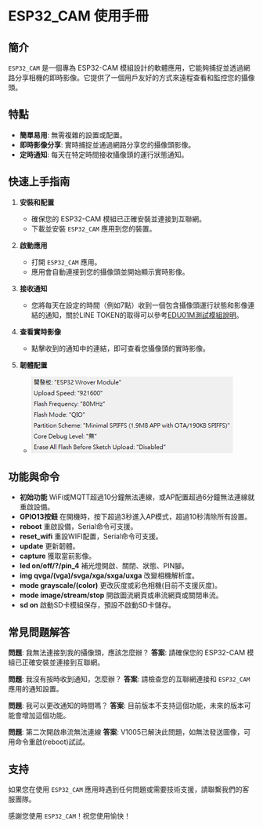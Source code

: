 # ESP32_CAM 使用手冊

## 簡介

`ESP32_CAM` 是一個專為 ESP32-CAM 模組設計的軟體應用，它能夠捕捉並透過網路分享相機的即時影像。它提供了一個用戶友好的方式來遠程查看和監控您的攝像頭。

## 特點

- **簡單易用**: 無需複雜的設置或配置。
- **即時影像分享**: 實時捕捉並通過網路分享您的攝像頭影像。
- **定時通知**: 每天在特定時間接收攝像頭的運行狀態通知。

## 快速上手指南

1. **安裝和配置**
   - 確保您的 ESP32-CAM 模組已正確安裝並連接到互聯網。
   - 下載並安裝 `ESP32_CAM` 應用到您的裝置。

2. **啟動應用**
   - 打開 `ESP32_CAM` 應用。
   - 應用會自動連接到您的攝像頭並開始顯示實時影像。

3. **接收通知**
   - 您將每天在設定的時間（例如7點）收到一個包含攝像頭運行狀態和影像連結的通知，關於LINE TOKEN的取得可以參考[EDU01M測試模組說明](https://github.com/cypswu/EDU01M_Demo/tree/master/Demo/%E6%95%B4%E5%90%88%E6%B8%AC%E8%A9%A6)。

4. **查看實時影像**
   - 點擊收到的通知中的連結，即可查看您攝像頭的實時影像。

5. **韌體配置**
   - ![Arduino 工具配置](Arduino開發版設置.png)


## 功能與命令

- **初始功能** WiFi或MQTT超過10分鐘無法連線，或AP配置超過6分鐘無法連線就重啟設備。
- **GPIO13按鈕** 在開機時，按下超過3秒進入AP模式，超過10秒清除所有設置。
- **reboot** 重啟設備，Serial命令可支援。
- **reset_wifi** 重設WIFI配置，Serial命令可支援。
- **update** 更新韌體。
- **capture** 獲取當前影像。
- **led on/off/?/pin_4** 補光燈開啟、關閉、狀態、PIN腳。
- **img qvga/(vga)/svga/xga/sxga/uxga** 改變相機解析度。
- **mode grayscale/(color)** 更改灰度或彩色相機(目前不支援灰度)。
- **mode image/stream/stop** 開啟圖流網頁或串流網頁或關閉串流。
- **sd on** 啟動SD卡模組保存，預設不啟動SD卡儲存。

## 常見問題解答

**問題**: 我無法連接到我的攝像頭，應該怎麼辦？
**答案**: 請確保您的 ESP32-CAM 模組已正確安裝並連接到互聯網。

**問題**: 我沒有按時收到通知，怎麼辦？
**答案**: 請檢查您的互聯網連接和 `ESP32_CAM` 應用的通知設置。

**問題**: 我可以更改通知的時間嗎？
**答案**: 目前版本不支持這個功能，未來的版本可能會增加這個功能。

**問題**: 第二次開啟串流無法連線
**答案**: V1005已解決此問題，如無法發送圖像，可用命令重啟(reboot)試試。

## 支持

如果您在使用 `ESP32_CAM` 應用時遇到任何問題或需要技術支援，請聯繫我們的客服團隊。

感謝您使用 `ESP32_CAM`！祝您使用愉快！
